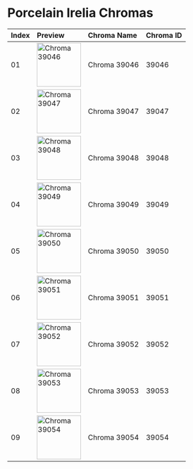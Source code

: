 # Porcelain Irelia Chromas

| Index | Preview | Chroma Name | Chroma ID |
|:---|:---|:---|:---|
| 01 | <img src='https://raw.communitydragon.org/latest/plugins/rcp-be-lol-game-data/global/default/v1/champion-chroma-images/39/39046.png' alt='Chroma 39046' width='100'> | Chroma 39046 | 39046 |
| 02 | <img src='https://raw.communitydragon.org/latest/plugins/rcp-be-lol-game-data/global/default/v1/champion-chroma-images/39/39047.png' alt='Chroma 39047' width='100'> | Chroma 39047 | 39047 |
| 03 | <img src='https://raw.communitydragon.org/latest/plugins/rcp-be-lol-game-data/global/default/v1/champion-chroma-images/39/39048.png' alt='Chroma 39048' width='100'> | Chroma 39048 | 39048 |
| 04 | <img src='https://raw.communitydragon.org/latest/plugins/rcp-be-lol-game-data/global/default/v1/champion-chroma-images/39/39049.png' alt='Chroma 39049' width='100'> | Chroma 39049 | 39049 |
| 05 | <img src='https://raw.communitydragon.org/latest/plugins/rcp-be-lol-game-data/global/default/v1/champion-chroma-images/39/39050.png' alt='Chroma 39050' width='100'> | Chroma 39050 | 39050 |
| 06 | <img src='https://raw.communitydragon.org/latest/plugins/rcp-be-lol-game-data/global/default/v1/champion-chroma-images/39/39051.png' alt='Chroma 39051' width='100'> | Chroma 39051 | 39051 |
| 07 | <img src='https://raw.communitydragon.org/latest/plugins/rcp-be-lol-game-data/global/default/v1/champion-chroma-images/39/39052.png' alt='Chroma 39052' width='100'> | Chroma 39052 | 39052 |
| 08 | <img src='https://raw.communitydragon.org/latest/plugins/rcp-be-lol-game-data/global/default/v1/champion-chroma-images/39/39053.png' alt='Chroma 39053' width='100'> | Chroma 39053 | 39053 |
| 09 | <img src='https://raw.communitydragon.org/latest/plugins/rcp-be-lol-game-data/global/default/v1/champion-chroma-images/39/39054.png' alt='Chroma 39054' width='100'> | Chroma 39054 | 39054 |
